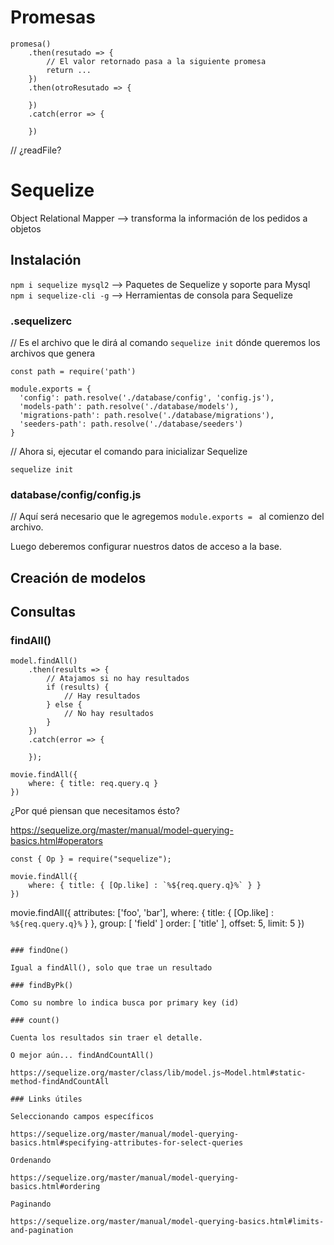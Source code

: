 # Promesas

```
promesa()
    .then(resutado => {
        // El valor retornado pasa a la siguiente promesa
        return ...
    })
    .then(otroResutado => {
        
    })
    .catch(error => {

    })
```

// ¿readFile?

# Sequelize

Object Relational Mapper --> transforma la información de los pedidos a objetos

## Instalación

`npm i sequelize mysql2` --> Paquetes de Sequelize y soporte para Mysql
`npm i sequelize-cli -g` --> Herramientas de consola para Sequelize

### .sequelizerc

// Es el archivo que le dirá al comando `sequelize init` dónde queremos los archivos que genera

```
const path = require('path')

module.exports = {
  'config': path.resolve('./database/config', 'config.js'),
  'models-path': path.resolve('./database/models'),
  'migrations-path': path.resolve('./database/migrations'),
  'seeders-path': path.resolve('./database/seeders')
}
```

// Ahora si, ejecutar el comando para inicializar Sequelize

`sequelize init`

### database/config/config.js

// Aquí será necesario que le agregemos `module.exports = ` al comienzo del archivo.

Luego deberemos configurar nuestros datos de acceso a la base.


## Creación de modelos

## Consultas

### findAll()

```    
model.findAll()
    .then(results => {
        // Atajamos si no hay resultados
        if (results) {
            // Hay resultados
        } else {
            // No hay resultados
        }
    })
    .catch(error => {

    });
```
    
```
movie.findAll({
    where: { title: req.query.q }
})
```

¿Por qué piensan que necesitamos ésto?

https://sequelize.org/master/manual/model-querying-basics.html#operators
    
```
const { Op } = require("sequelize");

movie.findAll({
    where: { title: { [Op.like] : `%${req.query.q}%` } }
})
```

movie.findAll({
    attributes: ['foo', 'bar'],
    where: { title: { [Op.like] : `%${req.query.q}%` } },
    group: [ 'field' ]
    order: [ 'title' ],
    offset: 5, 
    limit: 5
})
```

### findOne()

Igual a findAll(), solo que trae un resultado

### findByPk()

Como su nombre lo indica busca por primary key (id)

### count()

Cuenta los resultados sin traer el detalle.

O mejor aún... findAndCountAll()

https://sequelize.org/master/class/lib/model.js~Model.html#static-method-findAndCountAll

### Links útiles

Seleccionando campos específicos

https://sequelize.org/master/manual/model-querying-basics.html#specifying-attributes-for-select-queries

Ordenando

https://sequelize.org/master/manual/model-querying-basics.html#ordering

Paginando

https://sequelize.org/master/manual/model-querying-basics.html#limits-and-pagination


